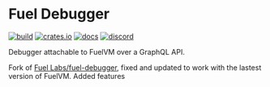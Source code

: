 # Fuel Debugger

[![build](https://github.com/FuelLabs/fuel-debugger/actions/workflows/ci.yml/badge.svg)](https://github.com/FuelLabs/fuel-debugger/actions/workflows/ci.yml)
[![crates.io](https://img.shields.io/crates/v/fuel-debugger?label=latest)](https://crates.io/crates/fuel-debugger)
[![docs](https://docs.rs/fuel-debugger/badge.svg)](https://docs.rs/fuel-debugger/)
[![discord](https://img.shields.io/badge/chat%20on-discord-orange?&logo=discord&logoColor=ffffff&color=7389D8&labelColor=6A7EC2)](https://discord.gg/xfpK4Pe)

Debugger attachable to FuelVM over a GraphQL API.

Fork of [Fuel Labs/fuel-debugger](https://github.com/FuelLabs/fuel-debugger), fixed and updated to work with the lastest version of FuelVM. Added features
